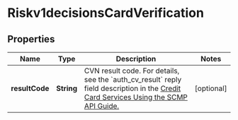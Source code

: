 
# Riskv1decisionsCardVerification

## Properties
Name | Type | Description | Notes
------------ | ------------- | ------------- | -------------
**resultCode** | **String** | CVN result code.  For details, see the &#x60;auth_cv_result&#x60; reply field description in the [Credit Card Services Using the SCMP API Guide.](https://apps.cybersource.com/library/documentation/dev_guides/CC_Svcs_SCMP_API/html/)  |  [optional]



